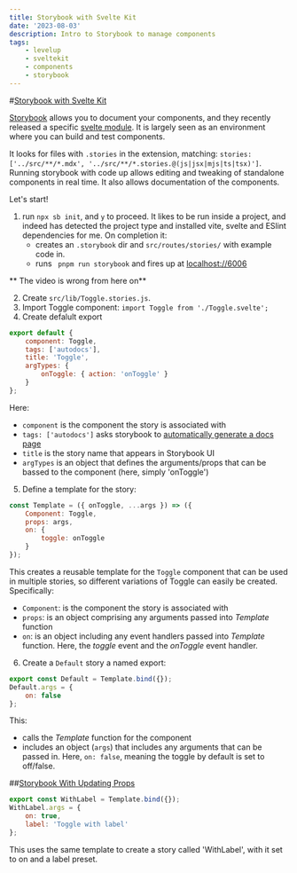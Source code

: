 ```yaml
---
title: Storybook with Svelte Kit
date: '2023-08-03'
description: Intro to Storybook to manage components
tags:
    - levelup
    - sveltekit
    - components
    - storybook
---
```


#[Storybook with Svelte Kit](https://levelup.video/tutorials/building-svelte-components/storybook-with-svelte-kit)

[Storybook](https://storybook.js.org/) allows you to document your components, and they recently released a specific [svelte module](https://storybook.js.org/blog/storybook-for-svelte/). It is largely seen as an environment where you can build and test components.

It looks for files with `.stories` in the extension, matching: `stories: ['../src/**/*.mdx', '../src/**/*.stories.@(js|jsx|mjs|ts|tsx)']`. Running storybook with code up allows editing and tweaking of standalone components in real time. It also allows documentation of the components.

Let's start!

1. run `npx sb init`, and `y` to proceed. It likes to be run inside a project, and indeed has detected the project type and installed vite, svelte and ESlint dependencies for me. On completion it:
    - creates an `.storybook` dir and `src/routes/stories/` with example code in.
    - runs ` pnpm run storybook` and fires up at [localhost://6006](http://localhost:6006/)

** The video is wrong from here on**

2. Create `src/lib/Toggle.stories.js`.
3. Import Toggle component: `import Toggle from './Toggle.svelte';`
4. Create defalult export

```javascript
export default {
	component: Toggle,
	tags: ['autodocs'],
	title: 'Toggle',
	argTypes: {
		onToggle: { action: 'onToggle' }
	}
};
```

Here:

-   `component` is the component the story is associated with
-   `tags: ['autodocs']` asks storybook to [automatically generate a docs page](https://storybook.js.org/docs/svelte/writing-docs/autodocs)
-   `title` is the story name that appears in Storybook UI
-   `argTypes` is an object that defines the arguments/props that can be bassed to the component (here, simply 'onToggle')

5. Define a template for the story:

```javascript
const Template = ({ onToggle, ...args }) => ({
	Component: Toggle,
	props: args,
	on: {
		toggle: onToggle
	}
});
```

This creates a reusable template for the `Toggle` component that can be used in multiple stories, so different variations of Toggle can easily be created. Specifically:

-   `Component`: is the component the story is associated with
-   `props`: is an object comprising any arguments passed into _Template_ function
-   `on`: is an object including any event handlers passed into _Template_ function. Here, the _toggle_ event and the _onToggle_ event handler.

6. Create a `Default` story a named export:

```javascript
export const Default = Template.bind({});
Default.args = {
	on: false
};
```

This:

-   calls the _Template_ function for the component
-   includes an object (`args`) that includes any arguments that can be passed in. Here, `on: false`, meaning the toggle by default is set to off/false.

##[Storybook With Updating Props](https://levelup.video/tutorials/building-svelte-components/storybook-with-updating-props)

```javascript
export const WithLabel = Template.bind({});
WithLabel.args = {
	on: true,
	label: 'Toggle with label'
};
```

This uses the same template to create a story called 'WithLabel', with it set to on and a label preset.
